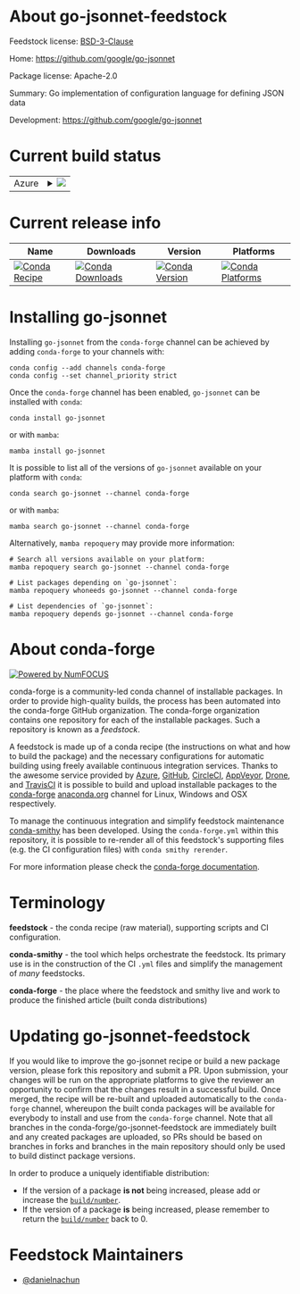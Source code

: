 About go-jsonnet-feedstock
==========================

Feedstock license: [BSD-3-Clause](https://github.com/conda-forge/go-jsonnet-feedstock/blob/main/LICENSE.txt)

Home: https://github.com/google/go-jsonnet

Package license: Apache-2.0

Summary: Go implementation of configuration language for defining JSON data

Development: https://github.com/google/go-jsonnet

Current build status
====================


<table>
    
  <tr>
    <td>Azure</td>
    <td>
      <details>
        <summary>
          <a href="https://dev.azure.com/conda-forge/feedstock-builds/_build/latest?definitionId=23478&branchName=main">
            <img src="https://dev.azure.com/conda-forge/feedstock-builds/_apis/build/status/go-jsonnet-feedstock?branchName=main">
          </a>
        </summary>
        <table>
          <thead><tr><th>Variant</th><th>Status</th></tr></thead>
          <tbody><tr>
              <td>linux_64</td>
              <td>
                <a href="https://dev.azure.com/conda-forge/feedstock-builds/_build/latest?definitionId=23478&branchName=main">
                  <img src="https://dev.azure.com/conda-forge/feedstock-builds/_apis/build/status/go-jsonnet-feedstock?branchName=main&jobName=linux&configuration=linux%20linux_64_" alt="variant">
                </a>
              </td>
            </tr><tr>
              <td>osx_64</td>
              <td>
                <a href="https://dev.azure.com/conda-forge/feedstock-builds/_build/latest?definitionId=23478&branchName=main">
                  <img src="https://dev.azure.com/conda-forge/feedstock-builds/_apis/build/status/go-jsonnet-feedstock?branchName=main&jobName=osx&configuration=osx%20osx_64_" alt="variant">
                </a>
              </td>
            </tr><tr>
              <td>win_64</td>
              <td>
                <a href="https://dev.azure.com/conda-forge/feedstock-builds/_build/latest?definitionId=23478&branchName=main">
                  <img src="https://dev.azure.com/conda-forge/feedstock-builds/_apis/build/status/go-jsonnet-feedstock?branchName=main&jobName=win&configuration=win%20win_64_" alt="variant">
                </a>
              </td>
            </tr>
          </tbody>
        </table>
      </details>
    </td>
  </tr>
</table>

Current release info
====================

| Name | Downloads | Version | Platforms |
| --- | --- | --- | --- |
| [![Conda Recipe](https://img.shields.io/badge/recipe-go--jsonnet-green.svg)](https://anaconda.org/conda-forge/go-jsonnet) | [![Conda Downloads](https://img.shields.io/conda/dn/conda-forge/go-jsonnet.svg)](https://anaconda.org/conda-forge/go-jsonnet) | [![Conda Version](https://img.shields.io/conda/vn/conda-forge/go-jsonnet.svg)](https://anaconda.org/conda-forge/go-jsonnet) | [![Conda Platforms](https://img.shields.io/conda/pn/conda-forge/go-jsonnet.svg)](https://anaconda.org/conda-forge/go-jsonnet) |

Installing go-jsonnet
=====================

Installing `go-jsonnet` from the `conda-forge` channel can be achieved by adding `conda-forge` to your channels with:

```
conda config --add channels conda-forge
conda config --set channel_priority strict
```

Once the `conda-forge` channel has been enabled, `go-jsonnet` can be installed with `conda`:

```
conda install go-jsonnet
```

or with `mamba`:

```
mamba install go-jsonnet
```

It is possible to list all of the versions of `go-jsonnet` available on your platform with `conda`:

```
conda search go-jsonnet --channel conda-forge
```

or with `mamba`:

```
mamba search go-jsonnet --channel conda-forge
```

Alternatively, `mamba repoquery` may provide more information:

```
# Search all versions available on your platform:
mamba repoquery search go-jsonnet --channel conda-forge

# List packages depending on `go-jsonnet`:
mamba repoquery whoneeds go-jsonnet --channel conda-forge

# List dependencies of `go-jsonnet`:
mamba repoquery depends go-jsonnet --channel conda-forge
```


About conda-forge
=================

[![Powered by
NumFOCUS](https://img.shields.io/badge/powered%20by-NumFOCUS-orange.svg?style=flat&colorA=E1523D&colorB=007D8A)](https://numfocus.org)

conda-forge is a community-led conda channel of installable packages.
In order to provide high-quality builds, the process has been automated into the
conda-forge GitHub organization. The conda-forge organization contains one repository
for each of the installable packages. Such a repository is known as a *feedstock*.

A feedstock is made up of a conda recipe (the instructions on what and how to build
the package) and the necessary configurations for automatic building using freely
available continuous integration services. Thanks to the awesome service provided by
[Azure](https://azure.microsoft.com/en-us/services/devops/), [GitHub](https://github.com/),
[CircleCI](https://circleci.com/), [AppVeyor](https://www.appveyor.com/),
[Drone](https://cloud.drone.io/welcome), and [TravisCI](https://travis-ci.com/)
it is possible to build and upload installable packages to the
[conda-forge](https://anaconda.org/conda-forge) [anaconda.org](https://anaconda.org/)
channel for Linux, Windows and OSX respectively.

To manage the continuous integration and simplify feedstock maintenance
[conda-smithy](https://github.com/conda-forge/conda-smithy) has been developed.
Using the ``conda-forge.yml`` within this repository, it is possible to re-render all of
this feedstock's supporting files (e.g. the CI configuration files) with ``conda smithy rerender``.

For more information please check the [conda-forge documentation](https://conda-forge.org/docs/).

Terminology
===========

**feedstock** - the conda recipe (raw material), supporting scripts and CI configuration.

**conda-smithy** - the tool which helps orchestrate the feedstock.
                   Its primary use is in the construction of the CI ``.yml`` files
                   and simplify the management of *many* feedstocks.

**conda-forge** - the place where the feedstock and smithy live and work to
                  produce the finished article (built conda distributions)


Updating go-jsonnet-feedstock
=============================

If you would like to improve the go-jsonnet recipe or build a new
package version, please fork this repository and submit a PR. Upon submission,
your changes will be run on the appropriate platforms to give the reviewer an
opportunity to confirm that the changes result in a successful build. Once
merged, the recipe will be re-built and uploaded automatically to the
`conda-forge` channel, whereupon the built conda packages will be available for
everybody to install and use from the `conda-forge` channel.
Note that all branches in the conda-forge/go-jsonnet-feedstock are
immediately built and any created packages are uploaded, so PRs should be based
on branches in forks and branches in the main repository should only be used to
build distinct package versions.

In order to produce a uniquely identifiable distribution:
 * If the version of a package **is not** being increased, please add or increase
   the [``build/number``](https://docs.conda.io/projects/conda-build/en/latest/resources/define-metadata.html#build-number-and-string).
 * If the version of a package **is** being increased, please remember to return
   the [``build/number``](https://docs.conda.io/projects/conda-build/en/latest/resources/define-metadata.html#build-number-and-string)
   back to 0.

Feedstock Maintainers
=====================

* [@danielnachun](https://github.com/danielnachun/)

